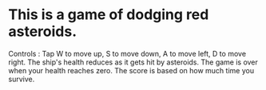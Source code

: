 # This is a game of dodging red asteroids.
Controls : Tap W to move up, S to move down, A to move left, D to move right.
The ship's health reduces as it gets hit by asteroids.
The game is over when your health reaches zero.
The score is based on how much time you survive.